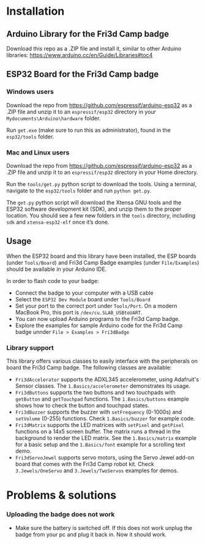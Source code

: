 # Installation

## Arduino Library for the Fri3d Camp badge

Download this repo as a .ZIP file and install it, similar to other Arduino libraries: https://www.arduino.cc/en/Guide/Libraries#toc4

## ESP32 Board for the Fri3d Camp badge

### Windows users

Download the repo from https://github.com/espressif/arduino-esp32 as a .ZIP file and unzip it to an `espressif/esp32` directory in your `Mydocuments\Arduino\hardware` folder.

Run `get.exe` (make sure to run this as administrator), found in the `esp32/tools` folder.

### Mac and Linux users

Download the repo from https://github.com/espressif/arduino-esp32 as a .ZIP file and unzip it to an `espressif/esp32` directory in your Home directory.

Run the `tools/get.py` python script to download the tools. Using a terminal, navigate to the `esp32/tools` folder and run `python get.py`.

The `get.py` python script will download the Xtensa GNU tools and the ESP32 software development kit (SDK), and unzip them to the proper location. You should see a few new folders in the `tools` directory, including `sdk` and `xtensa-esp32-elf` once it’s done.

## Usage

When the ESP32 board and this library have been installed, the ESP boards (under `Tools/Board`) and Fri3d Camp Badge examples (under `File/Examples`) should be available in your Arduino IDE.

In order to flash code to your badge:

* Connect the badge to your computer with a USB cable
* Select the `ESP32 Dev Module` board under `Tools/Board` 
* Set your port to the correct port under `Tools/Port`. On a modern MacBook Pro, this port is `/dev/cu.SLAB_USBtoUART`.
* You can now upload Arduino programs to the Fri3d Camp badge.
* Explore the examples for sample Arduino code for the Fri3d Camp badge unnder `File > Examples > Fri3dBadge`

### Library support

This library offers various classes to easily interface with the peripherals on board the Fri3d Camp badge. The following classes are available:

* `Fri3dAccelerator` supports the ADXL345 accelerometer, using Adafruit's Sensor classes. The `1.Basics/accelerometer` demonstrates its usage.
* `Fri3dButtons` supports the two buttons and two touchpads with `getButton` and `getTouchpad` functions. The `1.Basics/buttons` example shows how to check the button and touchpad states.
* `Fri3dBuzzer` supports the buzzer with `setFrequency` (0-1000s) and `setVolume` (0-255) functions. Check `1.Basics/buzzer` for example code.
* `Fri3dMatrix` supports the LED matrices with `setPixel` and `getPixel` functions on a 14x5 screen buffer. The matrix runs a thread in the background to render the LED matrix. See the `1.Basics/matrix` example for a basic setup and the `1.Basics/font` example for a scrolling text demo.
* `Fri3dServoJewel` supports servo motors, using the Servo Jewel add-on board that comes with the Fri3d Camp robot kit. Check `3.Jewels/OneServo` and `3.Jewels/TwoServos` examples for demos.

# Problems & solutions

### Uploading the badge does not work
* Make sure the battery is switched off. If this does not work unplug the badge from your pc and plug it back in. Now it should work.
